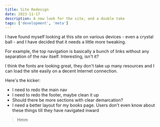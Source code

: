 ```yaml
---
title: Site Redesign
date: 2023-11-17
description: A new look for the site, and a double take
tags: ['development', 'meta']
---
```

I have found myself looking at this site on various devices - even a crystal ball - and I have decided that it needs a little more tweaking.

For example, the top navigation is basically a bunch of links without any separation of the nav itself. Interesting, isn't it?

I think the fonts are looking great, they don't take up many resources and I can load the site easily on a decent Internet connection.

Here's the kicker:
- I need to redo the main nav
- I need to redo the footer, maybe clean it up
- Should there be more sections with clear demarcation?
- I need a better layout for my books page. Users don't even know about these things till they have navigated inward

> Hmm

